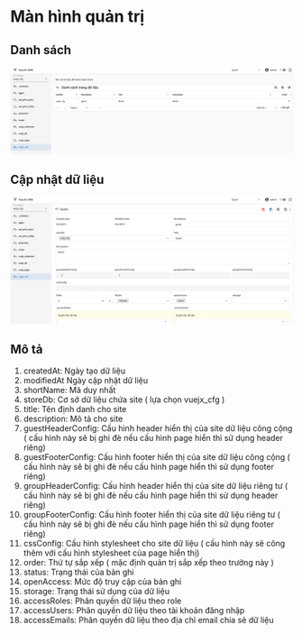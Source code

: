 # Màn hình quản trị

## Danh sách
<img src="/site_list.png" alt="structure">

## Cập nhật dữ liệu
<img src="/site_edit.png" alt="structure">

## Mô tả

1. createdAt: Ngày tạo dữ liệu
1. modifiedAt Ngày cập nhật dữ liệu
1. shortName: Mã duy nhất
1. storeDb: Cơ sở dữ liệu chứa site ( lựa chọn vuejx_cfg )
1. title: Tên định danh cho site
1. description: Mô tả cho site
1. guestHeaderConfig: Cấu hình header hiển thị của site dữ liệu công cộng ( cấu hình này sẽ bị ghi đè nếu cấu hình page hiển thì sử dụng header riêng)
1. guestFooterConfig: Cấu hình footer hiển thị của site dữ liệu công cộng ( cấu hình này sẽ bị ghi đè nếu cấu hình page hiển thì sử dụng footer riêng)
1. groupHeaderConfig: Cấu hình header hiển thị của site dữ liệu riêng tư ( cấu hình này sẽ bị ghi đè nếu cấu hình page hiển thì sử dụng header riêng)
1. groupFooterConfig: Cấu hình footer hiển thị của site dữ liệu riêng tư ( cấu hình này sẽ bị ghi đè nếu cấu hình page hiển thì sử dụng footer riêng)
1. cssConfig: Cấu hình stylesheet cho site dữ liệu ( cấu hình này sẽ công thêm với cấu hình stylesheet của page hiển thị)
1. order: Thứ tự sắp xếp ( mặc định quản trị sắp xếp theo trường này )
1. status: Trạng thái của bản ghi
1. openAccess: Mức độ truy cập của bản ghi
1. storage: Trạng thái sử dụng của dữ liệu
1. accessRoles: Phân quyền dữ liệu theo role
1. accessUsers: Phân quyền dữ liệu theo tài khoản đăng nhập
1. accessEmails: Phân quyền dữ liệu theo địa chỉ email chia sẻ dữ liệu